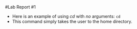 #Lab Report #1 
- Here is an example of using *cd* with *no* arguments:
  `cd`
- This command simply takes the user to the home directory.
